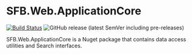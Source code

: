 # SFB.Web.ApplicationCore

[![Build Status](https://agilefactory.visualstudio.com/Financial%20Benchmarking/_apis/build/status/SFB.Web.ApplicationCore?branchName=master)](https://agilefactory.visualstudio.com/Financial%20Benchmarking/_build/latest?definitionId=476&branchName=master) ![GitHub release (latest SemVer including pre-releases)](https://img.shields.io/github/v/release/DFEAGILEDEVOPS/SFB.Web.ApplicationCore?include_prereleases)

SFB.Web.ApplicationCore is a Nuget package that contains data access utilities and Search interfaces.
